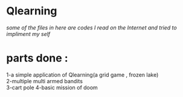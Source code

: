 # Qlearning
*some of the files in here are codes I read on the Internet and tried to impliment my self*
# parts done :
1-a simple application of Qlearning(a grid game , frozen lake)<br />
2-multiple multi armed bandits<br>
3-cart pole 
4-basic mission of doom
